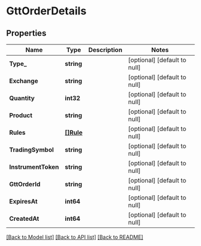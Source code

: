 # GttOrderDetails

## Properties
Name | Type | Description | Notes
------------ | ------------- | ------------- | -------------
**Type_** | **string** |  | [optional] [default to null]
**Exchange** | **string** |  | [optional] [default to null]
**Quantity** | **int32** |  | [optional] [default to null]
**Product** | **string** |  | [optional] [default to null]
**Rules** | [**[]Rule**](Rule.md) |  | [optional] [default to null]
**TradingSymbol** | **string** |  | [optional] [default to null]
**InstrumentToken** | **string** |  | [optional] [default to null]
**GttOrderId** | **string** |  | [optional] [default to null]
**ExpiresAt** | **int64** |  | [optional] [default to null]
**CreatedAt** | **int64** |  | [optional] [default to null]

[[Back to Model list]](../README.md#documentation-for-models) [[Back to API list]](../README.md#documentation-for-api-endpoints) [[Back to README]](../README.md)

